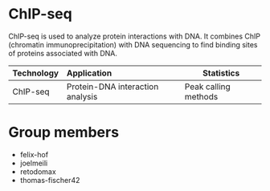 # ChIP-seq
ChIP-seq is used to analyze protein interactions with DNA. It combines ChIP (chromatin immunoprecipitation) with DNA sequencing to find binding sites of proteins associated with DNA.

| Technology | Application | Statistics |
| ---------- | :---------- | ---------- |
| ChIP-seq   | Protein-DNA interaction analysis | Peak calling methods |

Group members
=============

-   felix-hof
-   joelmeili
-   retodomax
-   thomas-fischer42
